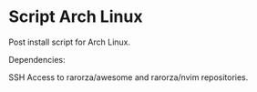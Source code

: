 # Script Arch Linux

Post install script for Arch Linux.

Dependencies:

SSH Access to rarorza/awesome and rarorza/nvim repositories.
